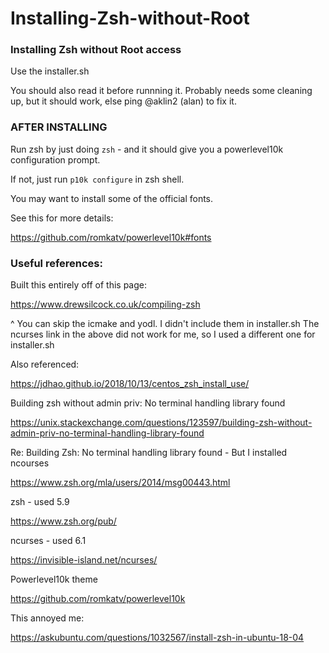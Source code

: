 # Installing-Zsh-without-Root
### Installing Zsh without Root access

Use the installer.sh

You should also read it before runnning it.
Probably needs some cleaning up, but it should work, else ping @aklin2 (alan) to fix it.


### AFTER INSTALLING

Run zsh by just doing `zsh` - and it should give you a powerlevel10k configuration prompt.

If not, just run `p10k configure` in zsh shell.

You may want to install some of the official fonts.

See this for more details:

https://github.com/romkatv/powerlevel10k#fonts

### Useful references:

Built this entirely off of this page:

https://www.drewsilcock.co.uk/compiling-zsh

^ You can skip the icmake and yodl. I didn't include them in installer.sh
The ncurses link in the above did not work for me, so I used a different one for installer.sh

Also referenced:

https://jdhao.github.io/2018/10/13/centos_zsh_install_use/

Building zsh without admin priv: No terminal handling library found

https://unix.stackexchange.com/questions/123597/building-zsh-without-admin-priv-no-terminal-handling-library-found

Re: Building Zsh: No terminal handling library found - But I installed ncourses

https://www.zsh.org/mla/users/2014/msg00443.html

zsh - used 5.9

https://www.zsh.org/pub/

ncurses - used 6.1

https://invisible-island.net/ncurses/

Powerlevel10k theme

https://github.com/romkatv/powerlevel10k

This annoyed me:

https://askubuntu.com/questions/1032567/install-zsh-in-ubuntu-18-04

